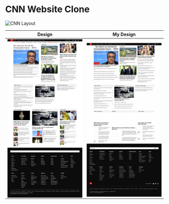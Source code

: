 # CNN Website Clone

![CNN Layout](https://github.com/zayazzp/CNN-website-Clone/blob/master/images/layout.png)

| Design                                                               | My Design                                                                  |
| -------------------------------------------------------------------- | -------------------------------------------------------------------------- |
| <img align='left' src='./images/Layouts/my-design.jpg' width='400"'> | <img align='left' src='./images/Layouts/original-layout.png' width='400"'> |
